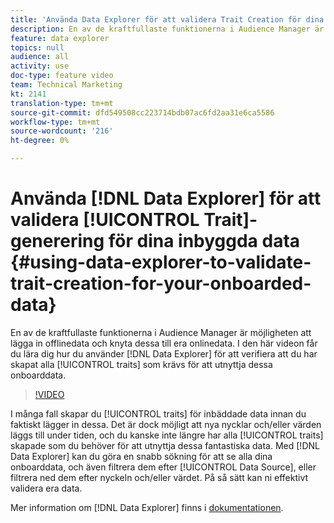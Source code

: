 ```yaml
---
title: 'Använda Data Explorer för att validera Trait Creation för dina inbyggda data '
description: En av de kraftfullaste funktionerna i Audience Manager är möjligheten att lägga in offlinedata och knyta dessa till era onlinedata. I den här videon får du lära dig hur du använder Data Explorer för att validera att du har skapat alla egenskaper som krävs för att utnyttja dessa inbyggda data.
feature: data explorer
topics: null
audience: all
activity: use
doc-type: feature video
team: Technical Marketing
kt: 2141
translation-type: tm+mt
source-git-commit: dfd549508cc223714bdb07ac6fd2aa31e6ca5586
workflow-type: tm+mt
source-wordcount: '216'
ht-degree: 0%

---
```



# Använda [!DNL Data Explorer] för att validera [!UICONTROL Trait]-generering för dina inbyggda data {#using-data-explorer-to-validate-trait-creation-for-your-onboarded-data}

En av de kraftfullaste funktionerna i Audience Manager är möjligheten att lägga in offlinedata och knyta dessa till era onlinedata. I den här videon får du lära dig hur du använder [!DNL Data Explorer] för att verifiera att du har skapat alla [!UICONTROL traits] som krävs för att utnyttja dessa onboarddata.

>[!VIDEO](https://video.tv.adobe.com/v/25149/?quality=12)

I många fall skapar du [!UICONTROL traits] för inbäddade data innan du faktiskt lägger in dessa. Det är dock möjligt att nya nycklar och/eller värden läggs till under tiden, och du kanske inte längre har alla [!UICONTROL traits] skapade som du behöver för att utnyttja dessa fantastiska data. Med [!DNL Data Explorer] kan du göra en snabb sökning för att se alla dina onboarddata, och även filtrera dem efter [!UICONTROL Data Source], eller filtrera ned dem efter nyckeln och/eller värdet. På så sätt kan ni effektivt validera era data.

Mer information om [!DNL Data Explorer] finns i [dokumentationen](https://experiencecloud.adobe.com/resources/help/en_US/aam/data-explorer.html).